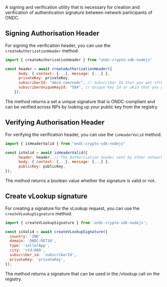 A signing and verification utility that is necessary for creation and verification of authentication signature between network participants of ONDC.

## Signing Authorisation Header

For signing the verification header, you can use the `createAuthorizationHeader` method.

```javascript
import { createAuthorizationHeader } from "ondc-crypto-sdk-nodejs"

const header = await createAuthorizationHeader({
      body: { context: {...}, message: {...} },
      privateKey: privateKey,
      subscriberId: "abcd.com/ondc", // Subscriber ID that you get after registering to ONDC Network
      subscriberUniqueKeyId: "584", // Unique Key Id or uKid that you get after registering to ONDC Network
    });
```

The method returns a set a unique signature that is ONDC-compliant and can be verified across NPs by looking up your public key from the registry.

## Verifying Authorisation Header

For verifying the verification header, you can use the `isHeaderValid` method.

```javascript
import { isHeaderValid } from "ondc-crypto-sdk-nodejs"

const isValid = await isHeaderValid({
      header: header, // The Authorisation header sent by other network participants
      body: { context: {...}, message: {...} },
      publicKey: publicKey,
});
```

The method returns a boolean value whether the signature is valid or not.

## Create vLookup signature

For creating a signature for the vLookup request, you can use the `createVLookupSignature` method.

```javascript
import { createVLookupSignature } from 'ondc-crypto-sdk-nodejs';

const isValid = await createVLookupSignature({
  country: 'IND',
  domain: 'ONDC:RET10',
  type: 'sellerApp',
  city: 'std:080',
  subscriber_id: 'subscriberId',
  privateKey: 'privateKey',
});
```

The method returns a signature that can be used in the /vlookup call on the registry.
